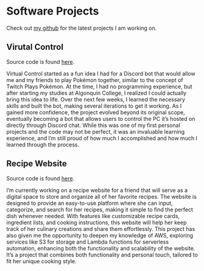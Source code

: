 # Software Projects 

Check out [my github](https://github.com/skorbrand) for the latest projects
I am working on. 

## Virutal Control

Source code is found [here](https://github.com/skorbrand/Virtual-Control).

Virtual Control started as a fun idea I had for a Discord bot that would allow me and my friends to play Pokémon together, similar to the concept of Twitch Plays Pokémon. At the time, I had no programming experience, but after starting my studies at Algonquin College, I realized I could actually bring this idea to life. Over the next few weeks, I learned the necessary skills and built the bot, making several iterations to get it working. As I gained more confidence, the project evolved beyond its original scope, eventually becoming a bot that allows users to control the PC it’s hosted on directly through Discord chat. While this was one of my first personal projects and the code may not be perfect, it was an invaluable learning experience, and I’m still proud of how much I accomplished and how much I learned through the process.

## Recipe Website

Source code is found [here](https://github.com/skorbrand/Recipe-Website).

I’m currently working on a recipe website for a friend that will serve as a digital space to store and organize all of her favorite recipes. The website is designed to provide an easy-to-use platform where she can input, categorize, and search for her recipes, making it simple to find the perfect dish whenever needed. With features like customizable recipe cards, ingredient lists, and cooking instructions, this website will help her keep track of her culinary creations and share them effortlessly. This project has also given me the opportunity to deepen my knowledge of AWS, exploring services like S3 for storage and Lambda functions for serverless automation, enhancing both the functionality and scalability of the website. It’s a project that combines both functionality and personal touch, tailored to fit her unique cooking style.
